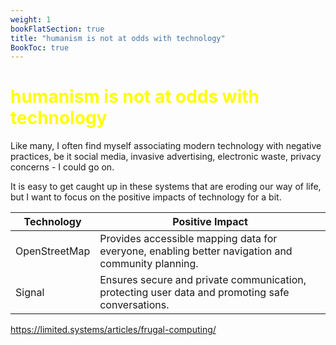 ```yaml
---
weight: 1
bookFlatSection: true
title: "humanism is not at odds with technology"
BookToc: true
---
```

# <span style="color: yellow;">humanism is not at odds with technology</span>

Like many, I often find myself associating modern technology with negative practices, be it social media, invasive advertising, electronic waste, privacy concerns - I could go on.

It is easy to get caught up in these systems that are eroding our way of life, but I want to focus on the positive impacts of technology for a bit.

| Technology    | Positive Impact                                 |
|---------------|-------------------------------------------------|
| OpenStreetMap | Provides accessible mapping data for everyone, enabling better navigation and community planning. |
| Signal        | Ensures secure and private communication, protecting user data and promoting safe conversations. |

https://limited.systems/articles/frugal-computing/